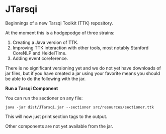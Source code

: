 # JTarsqi

Beginnings of a new Tarsqi Toolkit (TTK) repository.

At the moment this is a hodgepodge of three strains:

1. Creating a Java version of TTK.
2. Improving TTK interaction with other tools, most notably Stanford CoreNLP and HeidelTime.
3. Adding event coreference.

There is no significant versioning yet and we do not yet have downloads of jar files, but if you have created a jar using your favorite means you should be able to do the following with the jar.


**Run a Tarsqi Component**

You can run the sectioner on any file:

```
java -jar dist/JTarsqi.jar --sectioner src/resources/sectioner.ttk
```

This will now just print section tags to the output.

Other components are not yet available from the jar.
